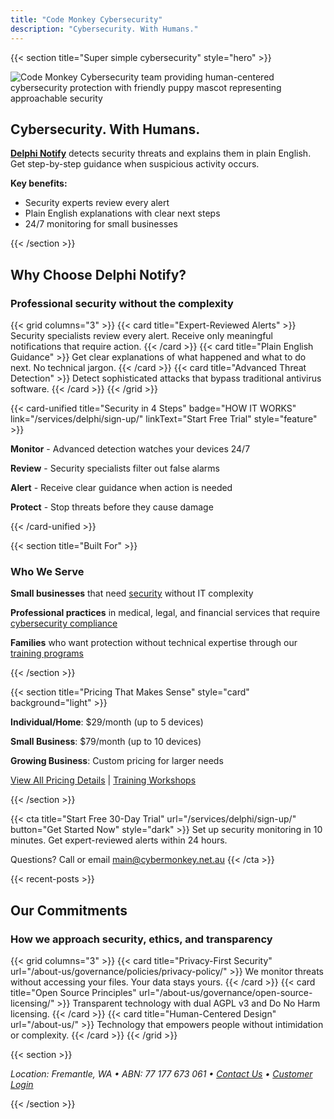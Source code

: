 ```yaml
---
title: "Code Monkey Cybersecurity"
description: "Cybersecurity. With Humans."
---
```


{{< section title="Super simple cybersecurity" style="hero" >}}

![Code Monkey Cybersecurity team providing human-centered cybersecurity protection with friendly puppy mascot representing approachable security](/images/cover_puppy_moni_monkey_optimized.jpg)

## Cybersecurity. With Humans.

**[Delphi Notify](/services/delphi/delphi-notify/)** detects security threats and explains them in plain English. Get step-by-step guidance when suspicious activity occurs.

**Key benefits:**
- Security experts review every alert
- Plain English explanations with clear next steps
- 24/7 monitoring for small businesses

{{< /section >}}

## Why Choose Delphi Notify?
### Professional security without the complexity

{{< grid columns="3" >}}
  {{< card title="Expert-Reviewed Alerts" >}}
Security specialists review every alert. Receive only meaningful notifications that require action.
  {{< /card >}}
  {{< card title="Plain English Guidance" >}}
Get clear explanations of what happened and what to do next. No technical jargon.
  {{< /card >}}
  {{< card title="Advanced Threat Detection" >}}
Detect sophisticated attacks that bypass traditional antivirus software.
  {{< /card >}}
{{< /grid >}}

{{< card-unified title="Security in 4 Steps" badge="HOW IT WORKS" link="/services/delphi/sign-up/" linkText="Start Free Trial" style="feature" >}}

**Monitor** - Advanced detection watches your devices 24/7

**Review** - Security specialists filter out false alarms

**Alert** - Receive clear guidance when action is needed

**Protect** - Stop threats before they cause damage

{{< /card-unified >}}

{{< section title="Built For" >}}

### Who We Serve

**Small businesses** that need [security](/services/delphi/) without IT complexity

**Professional practices** in medical, legal, and financial services that require [cybersecurity compliance](/company/governance/)

**Families** who want protection without technical expertise through our [training programs](/services/phishing-simulation/training/)

{{< /section >}}

{{< section title="Pricing That Makes Sense" style="card" background="light" >}}

**Individual/Home**: $29/month (up to 5 devices)

**Small Business**: $79/month (up to 10 devices)

**Growing Business**: Custom pricing for larger needs

[View All Pricing Details](/pricing/) | [Training Workshops](/services/phishing-simulation/training/)

{{< /section >}}

{{< cta 
  title="Start Free 30-Day Trial" 
  url="/services/delphi/sign-up/" 
  button="Get Started Now"
  style="dark" >}}
Set up security monitoring in 10 minutes. Get expert-reviewed alerts within 24 hours.

Questions? Call or email main@cybermonkey.net.au
{{< /cta >}}

{{< recent-posts >}}

## Our Commitments
### How we approach security, ethics, and transparency

{{< grid columns="3" >}}
  {{< card 
    title="Privacy-First Security" 
    url="/about-us/governance/policies/privacy-policy/" >}}
We monitor threats without accessing your files. Your data stays yours.
  {{< /card >}}
  {{< card 
    title="Open Source Principles" 
    url="/about-us/governance/open-source-licensing/" >}}
Transparent technology with dual AGPL v3 and Do No Harm licensing.
  {{< /card >}}
  {{< card 
    title="Human-Centered Design" 
    url="/about-us/" >}}
Technology that empowers people without intimidation or complexity.
  {{< /card >}}
{{< /grid >}}

{{< section >}}

*Location: Fremantle, WA • ABN: 77 177 673 061 • [Contact Us](/company/contact/) • [Customer Login](/company/customer-login/)*

{{< /section >}}